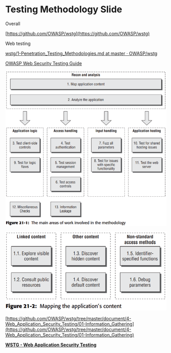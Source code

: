 # Testing Methodology Slide

Overall

[https://github.com/OWASP/wstg](https://github.com/OWASP/wstg)

Web testing

[wstg/1-Penetration_Testing_Methodologies.md at master · OWASP/wstg](https://github.com/OWASP/wstg/blob/master/document/3-The_OWASP_Testing_Framework/1-Penetration_Testing_Methodologies.md)

[OWASP Web Security Testing Guide](https://owasp.org/www-project-web-security-testing-guide/)

![Untitled](Testing%20Methodology%20Slide%204c3415e63dcd406987c91d5028ddfeaf/Untitled.png)

![Untitled](Testing%20Methodology%20Slide%204c3415e63dcd406987c91d5028ddfeaf/Untitled%201.png)

[https://github.com/OWASP/wstg/tree/master/document/4-Web_Application_Security_Testing/01-Information_Gathering](https://github.com/OWASP/wstg/tree/master/document/4-Web_Application_Security_Testing/01-Information_Gathering)

[****WSTG -  Web Application Security Testing****](Testing%20Methodology%20Slide%204c3415e63dcd406987c91d5028ddfeaf/WSTG%20-%20Web%20Application%20Security%20Testing%2047b9ff482b85488d8709ddbe0ae3a3f3.md)